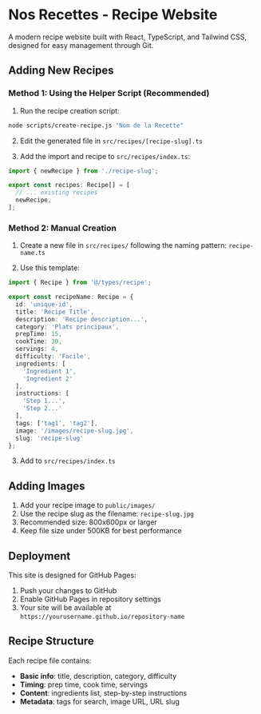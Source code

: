 # Nos Recettes - Recipe Website

A modern recipe website built with React, TypeScript, and Tailwind CSS, designed for easy management through Git.

## Adding New Recipes

### Method 1: Using the Helper Script (Recommended)

1. Run the recipe creation script:
```bash
node scripts/create-recipe.js "Nom de la Recette"
```

2. Edit the generated file in `src/recipes/[recipe-slug].ts`

3. Add the import and recipe to `src/recipes/index.ts`:
```typescript
import { newRecipe } from './recipe-slug';

export const recipes: Recipe[] = [
  // ... existing recipes
  newRecipe,
];
```

### Method 2: Manual Creation

1. Create a new file in `src/recipes/` following the naming pattern: `recipe-name.ts`

2. Use this template:
```typescript
import { Recipe } from '@/types/recipe';

export const recipeName: Recipe = {
  id: 'unique-id',
  title: 'Recipe Title',
  description: 'Recipe description...',
  category: 'Plats principaux',
  prepTime: 15,
  cookTime: 30,
  servings: 4,
  difficulty: 'Facile',
  ingredients: [
    'Ingredient 1',
    'Ingredient 2'
  ],
  instructions: [
    'Step 1...',
    'Step 2...'
  ],
  tags: ['tag1', 'tag2'],
  image: '/images/recipe-slug.jpg',
  slug: 'recipe-slug'
};
```

3. Add to `src/recipes/index.ts`

## Adding Images

1. Add your recipe image to `public/images/`
2. Use the recipe slug as the filename: `recipe-slug.jpg`
3. Recommended size: 800x600px or larger
4. Keep file size under 500KB for best performance

## Deployment

This site is designed for GitHub Pages:

1. Push your changes to GitHub
2. Enable GitHub Pages in repository settings
3. Your site will be available at `https://yourusername.github.io/repository-name`

## Recipe Structure

Each recipe file contains:
- **Basic info**: title, description, category, difficulty
- **Timing**: prep time, cook time, servings
- **Content**: ingredients list, step-by-step instructions
- **Metadata**: tags for search, image URL, URL slug